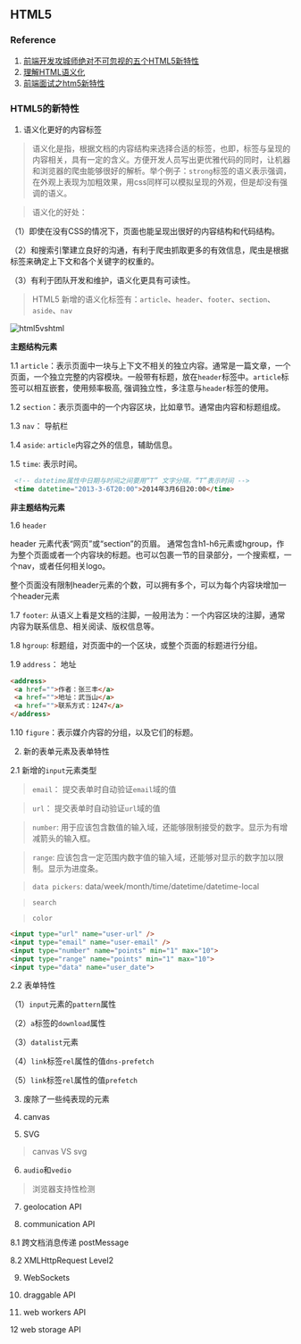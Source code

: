 ## HTML5

### Reference

1. [前端开发攻城师绝对不可忽视的五个HTML5新特性 ](https://segmentfault.com/a/1190000003989795)
2. [理解HTML语义化](https://www.cnblogs.com/fliu/articles/5244866.html)
3. [前端面试之htm5新特性](https://segmentfault.com/a/1190000010081812)

### HTML5的新特性

1. 语义化更好的内容标签

> 语义化是指，根据文档的内容结构来选择合适的标签，也即，标签与呈现的内容相关，具有一定的含义。方便开发人员写出更优雅代码的同时，让机器和浏览器的爬虫能够很好的解析。举个例子：`strong`标签的语义表示强调，在外观上表现为加粗效果，用css同样可以模拟呈现的外观，但是却没有强调的语义。

> 语义化的好处：

（1）即使在没有CSS的情况下，页面也能呈现出很好的内容结构和代码结构。

（2）和搜索引擎建立良好的沟通，有利于爬虫抓取更多的有效信息，爬虫是根据标签来确定上下文和各个关键字的权重的。

（3）有利于团队开发和维护，语义化更具有可读性。



> HTML5 新增的语义化标签有：`article`、`header`、`footer`、`section`、`aside`、`nav`

  ![html5vshtml](https://github.com/buptwangsong/FE-Knowledge-collection/blob/master/img/20161015094026098.jpg)
  
 **主题结构元素**
  
 1.1 `article`：表示页面中一块与上下文不相关的独立内容。通常是一篇文章，一个页面，一个独立完整的内容模块。一般带有标题，放在`header`标签中。`article`标签可以相互嵌套，使用频率极高, 强调独立性，多注意与`header`标签的使用。
 
 1.2 `section`：表示页面中的一个内容区块，比如章节。通常由内容和标题组成。
 
 1.3 `nav`： 导航栏
 
 1.4 `aside`: `article`内容之外的信息，辅助信息。
 
 1.5 `time`: 表示时间。
 
 ```html
  <!-- datetime属性中日期与时间之间要用“T” 文字分隔，“T”表示时间 -->
  <time datetime="2013-3-6T20:00">2014年3月6日20:00</time>
 ```

 **非主题结构元素**
 
 1.6 `header`
 
header 元素代表“网页”或“section”的页眉。
通常包含h1-h6元素或hgroup，作为整个页面或者一个内容块的标题。也可以包裹一节的目录部分，一个搜索框，一个nav，或者任何相关logo。

整个页面没有限制header元素的个数，可以拥有多个，可以为每个内容块增加一个header元素

 1.7 `footer`: 从语义上看是文档的注脚，一般用法为：一个内容区块的注脚，通常内容为联系信息、相关阅读、版权信息等。
 
 1.8 `hgroup`: 标题组，对页面中的一个区块，或整个页面的标题进行分组。
 
 1.9 `address`： 地址
 
 ```html
 <address>
  <a href="">作者：张三丰</a>
  <a href="">地址：武当山</a>
  <a href="">联系方式：1247</a>
</address>
 ```
 
 1.10 `figure`：表示媒介内容的分组，以及它们的标题。



2. 新的表单元素及表单特性

2.1 新增的`input`元素类型 

> `email`： 提交表单时自动验证`email`域的值

> `url`： 提交表单时自动验证`url`域的值

> `number`: 用于应该包含数值的输入域，还能够限制接受的数字。显示为有增减箭头的输入框。

> `range`: 应该包含一定范围内数字值的输入域，还能够对显示的数字加以限制。显示为进度条。

> `data pickers`: data/week/month/time/datetime/datetime-local

> `search`

> `color`

```html
<input type="url" name="user-url" />
<input type="email" name="user-email" />
<input type="number" name="points" min="1" max="10">
<input type="range" name="points" min="1" max="10">
<input type="data" name="user_date">

```

2.2 表单特性

（1）`input`元素的`pattern`属性

（2）`a`标签的`download`属性

（3）`datalist`元素

（4）`link`标签`rel`属性的值`dns-prefetch`

（5）`link`标签`rel`属性的值`prefetch`


3. 废除了一些纯表现的元素

4. canvas 

5. SVG

> canvas VS svg

6. `audio`和`vedio`

> 浏览器支持性检测

7. geolocation API

8. communication API

8.1 跨文档消息传递 postMessage

8.2 XMLHttpRequest Level2

9. WebSockets

10. draggable API

11. web workers API

12 web storage API
